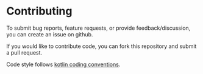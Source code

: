 # Contributing


To submit bug reports, feature requests, or provide feedback/discussion, you can create an issue on github.

If you would like to contribute code, you can fork this repository and submit a pull request.

Code style follows [kotlin coding conventions](https://kotlinlang.org/docs/reference/coding-conventions.html).
